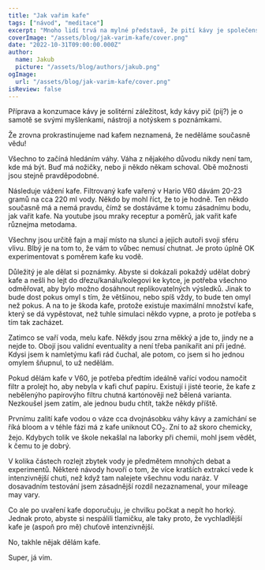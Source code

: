 ```yaml
---
title: "Jak vařim kafe"
tags: ["návod", "meditace"]
excerpt: "Mnoho lidí trvá na mylné představě, že pití kávy je společenská záležitost. Samozřejmě to není pravda. Když vidíte, jaký hrůzy lidi považujou za kafe (latté atd.), máte jim spíš chuť ty jejich nápoje zkonfiskovat a vyhodit, než to ve své společnosti trpět. Ale o tom až jindy."
coverImage: "/assets/blog/jak-varim-kafe/cover.png"
date: "2022-10-31T09:00:00.000Z"
author:
  name: Jakub
  picture: "/assets/blog/authors/jakub.png"
ogImage:
  url: "/assets/blog/jak-varim-kafe/cover.png"
isReview: false
---
```


Příprava a konzumace kávy je solitérní záležitost, kdy kávy pič (pij?) je o samotě se svými myšlenkami, nástroji a notýskem s poznámkami.

Že zrovna prokrastinujeme nad kafem neznamená, že neděláme současně vědu!

Všechno to začíná hledáním váhy. Váha z nějakého důvodu nikdy není tam, kde má být. Buď má nožičky, nebo ji někdo někam schoval. Obě možnosti jsou stejně pravděpodobné.

Následuje vážení kafe. Filtrovaný kafe vařený v Hario V60 dávám 20-23 gramů na cca 220 ml vody. Někdo by mohl říct, že to je hodně. Ten někdo současně má a nemá pravdu, čímž se dostáváme k tomu zásadnímu bodu, jak vařit kafe. Na youtube jsou mraky receptur a poměrů, jak vařit kafe různejma metodama.

Všechny jsou určitě fajn a mají místo na slunci a jejich autoři svoji sféru vlivu. Blbý je na tom to, že vám to vůbec nemusí chutnat. Je proto úplně OK experimentovat s poměrem kafe ku vodě.

Důležitý je ale dělat si poznámky. Abyste si dokázali pokaždý udělat dobrý kafe a nešli ho lejt do dřezu/kanálu/kolegovi ke kytce, je potřeba všechno odměřovat, aby bylo možno dosáhnout replikovatelných výsledků. Jinak to bude dost pokus omyl s tím, že většinou, nebo spíš vždy, to bude ten omyl než pokus. A na to je škoda kafe, protože existuje maximální množství kafe, který se dá vypěstovat, než tuhle simulaci někdo vypne, a proto je potřeba s tím tak zacházet.

Zatimco se vaří voda, melu kafe. Někdy jsou zrna měkký a jde to, jindy ne a nejde to. Obojí jsou validní eventuality a není třeba panikařit ani při jedné. Kdysi jsem k namletýmu kafi rád čuchal, ale potom, co jsem si ho jednou omylem šňupnul, to už nedělám.

Pokud dělám kafe v V60, je potřeba předtím ideálně vařící vodou namočit filtr a prolejt ho, aby nebyla v kafi chuť papíru. Existují i jisté teorie, že kafe z nebělenýho papírovýho filtru chutná kartónověji než bělená varianta. Nezkoušel jsem zatím, ale jednou budu chtít, takže někdy příště.

Prvnímu zalití kafe vodou o váze cca dvojnásobku váhy kávy a zamíchání se říká bloom a v téhle fázi má z kafe uniknout CO<sub>2</sub>. Zní to až skoro chemicky, žejo. Kdybych tolik ve škole nekašlal na laborky při chemii, mohl jsem vědět, k čemu to je dobrý.

V kolika částech rozlejt zbytek vody je předmětem mnohých debat a experimentů. Některé návody hovoří o tom, že více kratších extrakcí vede k intenzivnější chuti, než když tam nalejete všechnu vodu naráz. V dosavadním testování jsem zásadnější rozdíl nezaznamenal, your mileage may vary.

Co ale po uvaření kafe doporučuju, je chvilku počkat a nepít ho horký. Jednak proto, abyste si nespálili tlamičku, ale taky proto, že vychladlější kafe je (aspoň pro mě) chuťově intenzivnější.

No, takhle nějak dělám kafe.

Super, já vim.
